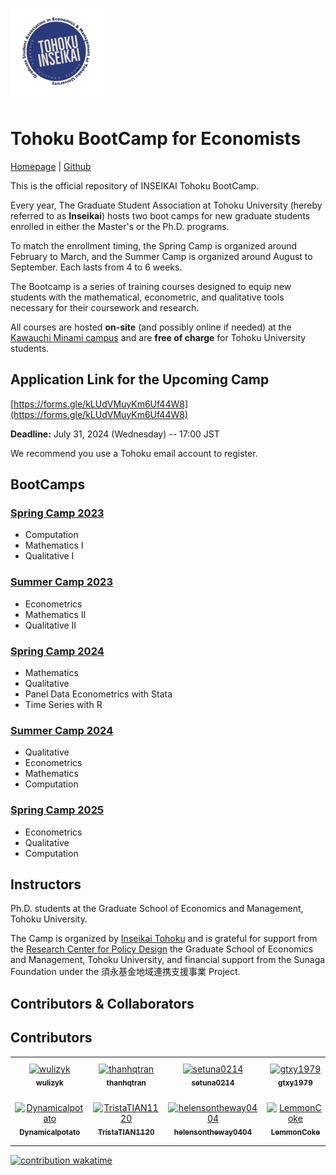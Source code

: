 ![](logo.png)

# Tohoku BootCamp for Economists 

[Homepage](https://thanhqtran.github.io/tohoku_bootcamp/) | [Github](https://github.com/thanhqtran/tohoku_bootcamp)

This is the official repository of INSEIKAI Tohoku BootCamp. 

Every year, The Graduate Student Association at Tohoku University (hereby referred to as **Inseikai**) hosts two boot camps for new graduate students enrolled in either the Master's or the Ph.D. programs. 

To match the enrollment timing, the Spring Camp is organized around February to March, and the Summer Camp is organized around August to September. Each lasts from 4 to 6 weeks. 

The Bootcamp is a series of training courses designed to equip new students with the mathematical, econometric, and qualitative tools necessary for their coursework and research. 

All courses are hosted **on-site** (and possibly online if needed) at the [Kawauchi Minami campus](https://goo.gl/maps/CBEscMB3hzLt4Byo7) and are **free of charge** for Tohoku University students.

## Application Link for the Upcoming Camp

[https://forms.gle/kLUdVMuyKm6Uf44W8](https://forms.gle/kLUdVMuyKm6Uf44W8)

**Deadline:** July 31, 2024 (Wednesday) -- 17:00 JST

We recommend you use a Tohoku email account to register.

## BootCamps

### [Spring Camp 2023](https://github.com/thanhqtran/tohoku_bootcamp/tree/main/2023_spring)

- Computation
- Mathematics I
- Qualitative I

### [Summer Camp 2023](https://github.com/thanhqtran/tohoku_bootcamp/tree/main/2023_summer)

- Econometrics
- Mathematics II
- Qualitative II

### [Spring Camp 2024](https://github.com/thanhqtran/tohoku_bootcamp/tree/main/2024_spring)

- Mathematics
- Qualitative
- Panel Data Econometrics with Stata
- Time Series with R

### [Summer Camp 2024](https://github.com/thanhqtran/tohoku_bootcamp/tree/main/2024_summer)
- Qualitative
- Econometrics
- Mathematics
- Computation

### [Spring Camp 2025](https://github.com/thanhqtran/tohoku_bootcamp/tree/main/2025_spring)
- Econometrics
- Qualitative
- Computation

## Instructors

Ph.D. students at the Graduate School of Economics and Management, Tohoku University.

The Camp is organized by [Inseikai Tohoku](inseikaitohoku.org) and is grateful for support from the [Research Center for Policy Design](https://www2.econ.tohoku.ac.jp/~PDesign/en.html) the Graduate School of Economics and Management, Tohoku University, and financial support from the Sunaga Foundation under the 須永基金地域連携支援事業 Project.


## Contributors & Collaborators

## Contributors

<!-- readme: collaborators,contributors -start -->
<table>
	<tbody>
		<tr>
            <td align="center">
                <a href="https://github.com/wulizyk">
                    <img src="https://avatars.githubusercontent.com/u/65752272?v=4" width="100;" alt="wulizyk"/>
                    <br />
                    <sub><b>wulizyk</b></sub>
                </a>
            </td>
            <td align="center">
                <a href="https://github.com/thanhqtran">
                    <img src="https://avatars.githubusercontent.com/u/66583019?v=4" width="100;" alt="thanhqtran"/>
                    <br />
                    <sub><b>thanhqtran</b></sub>
                </a>
            </td>
            <td align="center">
                <a href="https://github.com/setuna0214">
                    <img src="https://avatars.githubusercontent.com/u/116541479?v=4" width="100;" alt="setuna0214"/>
                    <br />
                    <sub><b>setuna0214</b></sub>
                </a>
            </td>
            <td align="center">
                <a href="https://github.com/gtxy1979">
                    <img src="https://avatars.githubusercontent.com/u/128568543?v=4" width="100;" alt="gtxy1979"/>
                    <br />
                    <sub><b>gtxy1979</b></sub>
                </a>
            </td>
            <td align="center">
                <a href="https://github.com/mamikokishida">
                    <img src="https://avatars.githubusercontent.com/u/128577223?v=4" width="100;" alt="mamikokishida"/>
                    <br />
                    <sub><b>mamikokishida</b></sub>
                </a>
            </td>
            <td align="center">
                <a href="https://github.com/FengYouxin">
                    <img src="https://avatars.githubusercontent.com/u/130349225?v=4" width="100;" alt="FengYouxin"/>
                    <br />
                    <sub><b>FengYouxin</b></sub>
                </a>
            </td>
		</tr>
		<tr>
            <td align="center">
                <a href="https://github.com/Dynamicalpotato">
                    <img src="https://avatars.githubusercontent.com/u/130369924?v=4" width="100;" alt="Dynamicalpotato"/>
                    <br />
                    <sub><b>Dynamicalpotato</b></sub>
                </a>
            </td>
            <td align="center">
                <a href="https://github.com/TristaTIAN1120">
                    <img src="https://avatars.githubusercontent.com/u/140711154?v=4" width="100;" alt="TristaTIAN1120"/>
                    <br />
                    <sub><b>TristaTIAN1120</b></sub>
                </a>
            </td>
            <td align="center">
                <a href="https://github.com/helensontheway0404">
                    <img src="https://avatars.githubusercontent.com/u/141707243?v=4" width="100;" alt="helensontheway0404"/>
                    <br />
                    <sub><b>helensontheway0404</b></sub>
                </a>
            </td>
            <td align="center">
                <a href="https://github.com/LemmonCoke">
                    <img src="https://avatars.githubusercontent.com/u/189077680?v=4" width="100;" alt="LemmonCoke"/>
                    <br />
                    <sub><b>LemmonCoke</b></sub>
                </a>
            </td>
            <td align="center">
                <a href="https://github.com/Sara-MengqiZhu">
                    <img src="https://avatars.githubusercontent.com/u/189095533?v=4" width="100;" alt="Sara-MengqiZhu"/>
                    <br />
                    <sub><b>Sara-MengqiZhu</b></sub>
                </a>
            </td>
		</tr>
	<tbody>
</table>
<!-- readme: collaborators,contributors -end -->

[![contribution wakatime](https://wakatime.com/badge/user/cc163315-2340-4910-bf0e-56d030d0986e/project/5152c272-a4c9-4081-98ae-d99c715ecb9a.svg)](https://wakatime.com/badge/user/cc163315-2340-4910-bf0e-56d030d0986e/project/5152c272-a4c9-4081-98ae-d99c715ecb9a)
